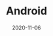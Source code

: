 ---
title: "Android"
linkTitle: "Android"
date: 2020-11-06
description: >
  A short lead description about this content page. It can be **bold** or _italic_ and can be split over multiple paragraphs.
---